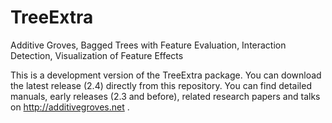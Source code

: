 # TreeExtra
Additive Groves, Bagged Trees with Feature Evaluation, Interaction Detection, Visualization of Feature Effects

This is a development version of the TreeExtra package. You can download the latest release (2.4) directly from this repository.
You can find detailed manuals, early releases (2.3 and before), related research papers and talks on http://additivegroves.net . 
